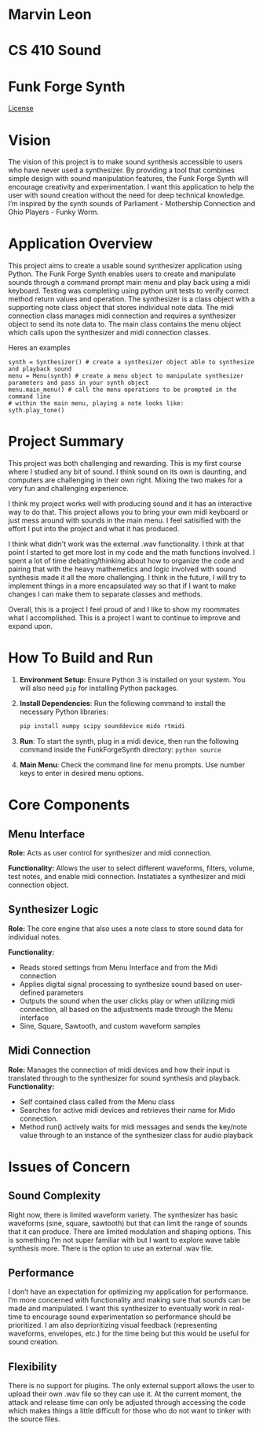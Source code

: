# Marvin Leon

# CS 410 Sound

# Funk Forge Synth

[License](LICENSE)

# Vision

The vision of this project is to make sound synthesis accessible to users who have never used a synthesizer. By providing a tool that combines simple design with sound manipulation features, the Funk Forge Synth will encourage creativity and experimentation. I want this application to help the user with sound creation without the need for deep technical knowledge. I’m inspired by the synth sounds of Parliament - Mothership Connection and Ohio Players - Funky Worm.

# Application Overview

This project aims to create a usable sound synthesizer application using Python. The Funk Forge Synth enables users to create and manipulate sounds through a command prompt main menu and play back using a midi keyboard. Testing was completing using python unit tests to verify correct method return values and operation. The synthesizer is a class object with a supporting note class object that stores individual note data. The midi connection class manages midi connection and requires a synthesizer object to send its note data to. The main class contains the menu object which calls upon the synthesizer and midi connection classes.

Heres an examples

```
synth = Synthesizer() # create a synthesizer object able to synthesize and playback sound
menu = Menu(synth) # create a menu object to manipulate synthesizer parameters and pass in your synth object
menu.main_menu() # call the menu operations to be prompted in the command line
# within the main menu, playing a note looks like:
syth.play_tone()
```

# Project Summary

This project was both challenging and rewarding. This is my first course where I studied any bit of sound. I think sound on its own is daunting, and computers are challenging in their own right. Mixing the two makes for a very fun and challenging experience.

I think my project works well with producing sound and it has an interactive way to do that. This project allows you to bring your own midi keyboard or just mess around with sounds in the main menu. I feel satisified with the effort I put into the project and what it has produced.

I think what didn't work was the external .wav functionality. I think at that point I started to get more lost in my code and the math functions involved. I spent a lot of time debating/thinking about how to organize the code and pairing that with the heavy mathemetics and logic involved with sound synthesis made it all the more challenging. I think in the future, I will try to implement things in a more encapsulated way so that if I want to make changes I can make them to separate classes and methods.

Overall, this is a project I feel proud of and I like to show my roommates what I accomplished. This is a project I want to continue to improve and expand upon.

# How To Build and Run

1. **Environment Setup**: Ensure Python 3 is installed on your system. You will also need `pip` for installing Python packages.

2. **Install Dependencies**: Run the following command to install the necessary Python libraries:
   ```sh
   pip install numpy scipy sounddevice mido rtmidi
   ```
3. **Run**: To start the synth, plug in a midi device, then run the following command inside the FunkForgeSynth directory: `python source`

4. **Main Menu**: Check the command line for menu prompts. Use number keys to enter in desired menu options.

# Core Components

## Menu Interface

**Role:** Acts as user control for synthesizer and midi connection.

**Functionality:** Allows the user to select different waveforms, filters, volume, test notes, and enable midi connection. Instatiates a synthesizer and midi connection object.

## Synthesizer Logic

**Role:** The core engine that also uses a note class to store sound data for individual notes.

**Functionality:**

- Reads stored settings from Menu Interface and from the Midi connection
- Applies digital signal processing to synthesize sound based on user-defined parameters
- Outputs the sound when the user clicks play or when utilizing midi connection, all based on the adjustments made through the Menu interface
- Sine, Square, Sawtooth, and custom waveform samples

## Midi Connection

**Role:** Manages the connection of midi devices and how their input is translated through to the synthesizer for sound synthesis and playback.
**Functionality:**

- Self contained class called from the Menu class
- Searches for active midi devices and retrieves their name for Mido connection.
- Method run() actively waits for midi messages and sends the key/note value through to an instance of the synthesizer class for audio playback

# Issues of Concern

## Sound Complexity

Right now, there is limited waveform variety. The synthesizer has basic waveforms (sine, square, sawtooth) but that can limit the range of sounds that it can produce. There are limited modulation and shaping options. This is something I’m not super familiar with but I want to explore wave table synthesis more. There is the option to use an external .wav file.

## Performance

I don’t have an expectation for optimizing my application for performance. I’m more concerned with functionality and making sure that sounds can be made and manipulated. I want this synthesizer to eventually work in real-time to encourage sound experimentation so performance should be prioritized. I am also deprioritizing visual feedback (representing waveforms, envelopes, etc.) for the time being but this would be useful for sound creation.

## Flexibility

There is no support for plugins. The only external support allows the user to upload their own .wav file so they can use it. At the current moment, the attack and release time can only be adjusted through accessing the code which makes things a little difficult for those who do not want to tinker with the source files.

